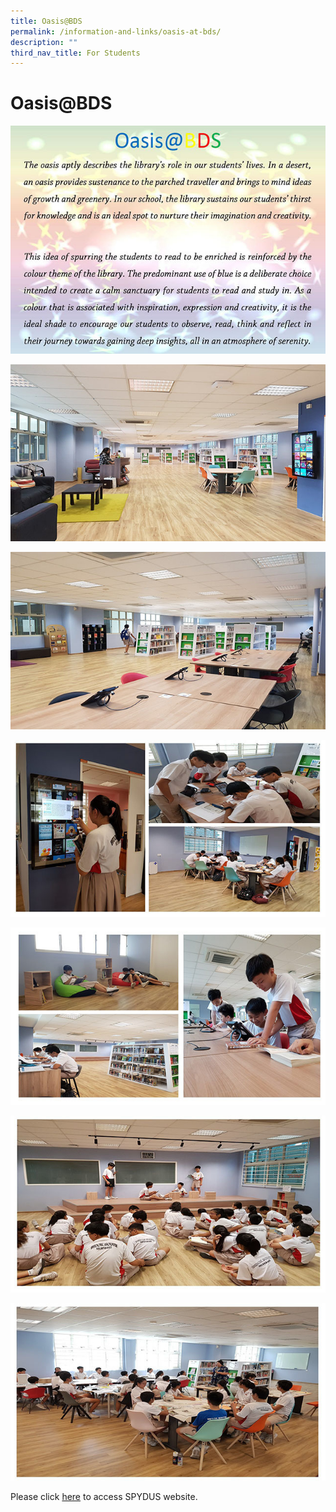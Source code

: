 ```yaml
---
title: Oasis@BDS
permalink: /information-and-links/oasis-at-bds/
description: ""
third_nav_title: For Students
---
```



Oasis@BDS
=========

![Oasis@BDS Library Writeup](/images/Library%20Oasis%20Writeup.jpg)

![Oasis@BDS](/images/Library1b.jpg)

![Oasis@BDS](/images/Library2.jpg)

![Oasis@BDS](/images/Library3.jpg)

![Oasis@BDS](/images/Library4.jpg)

![Oasis@BDS](/images/Library5.jpg)

![Oasis@BDS](/images/Library6.jpg)

Please click [here](https://schoolibrary.moe.edu.sg/bedoksouthsec/cgi-bin/spydus.exe/MSGTRN/WPAC/HOME) to access SPYDUS website.